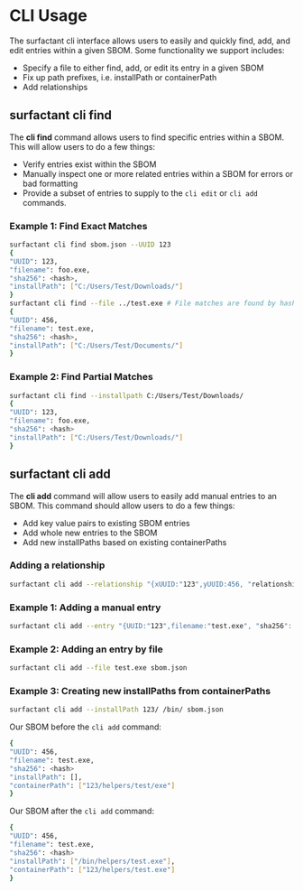 # CLI Usage
The surfactant cli interface allows users to easily and quickly find, add, and edit entries within a given SBOM.
Some functionality we support includes:
- Specify a file to either find, add, or edit its entry in a given SBOM
- Fix up path prefixes, i.e. installPath or containerPath
- Add relationships

## surfactant cli find
The **cli find** command allows users to find specific entries within a SBOM. This will allow users to do a few things:
- Verify entries exist within the SBOM
- Manually inspect one or more related entries within a SBOM for errors or bad formatting
- Provide a subset of entries to supply to the `cli edit` or `cli add` commands.

### Example 1: Find Exact Matches
```bash
surfactant cli find sbom.json --UUID 123
{
"UUID": 123,
"filename": foo.exe,
"sha256": <hash>,
"installPath": ["C:/Users/Test/Downloads/"]
}
surfactant cli find --file ../test.exe # File matches are found by hash matching, not filename matches.
{
"UUID": 456,
"filename": test.exe,
"sha256": <hash>,
"installPath": ["C:/Users/Test/Documents/"]
}
```
### Example 2: Find Partial Matches
```bash
surfactant cli find --installpath C:/Users/Test/Downloads/
{
"UUID": 123,
"filename": foo.exe,
"sha256": <hash>
"installPath": ["C:/Users/Test/Downloads/"]
}
```

## surfactant cli add
The **cli add** command will allow users to easily add manual entries to an SBOM. This command should allow users to do a few things:
- Add key value pairs to existing SBOM entries
- Add whole new entries to the SBOM
- Add new installPaths based on existing containerPaths
### Adding a relationship
```bash
surfactant cli add --relationship "{xUUID:"123",yUUID:456, "relationship: "Uses"}" sbom.json
```
### Example 1: Adding a manual entry
```bash
surfactant cli add --entry "{UUID:"123",filename:"test.exe", "sha256": "3423csdlkf13048kj"}" sbom.json
```
### Example 2: Adding an entry by file
```bash
surfactant cli add --file test.exe sbom.json
```
### Example 3: Creating new installPaths from containerPaths
```bash
surfactant cli add --installPath 123/ /bin/ sbom.json
```
Our SBOM before the `cli add` command:
```bash
{
"UUID": 456,
"filename": test.exe,
"sha256": <hash>
"installPath": [],
"containerPath": ["123/helpers/test/exe"]
}
```
Our SBOM after the `cli add` command:
```bash
{
"UUID": 456,
"filename": test.exe,
"sha256": <hash>
"installPath": ["/bin/helpers/test.exe"],
"containerPath": ["123/helpers/test.exe"]
}
```
